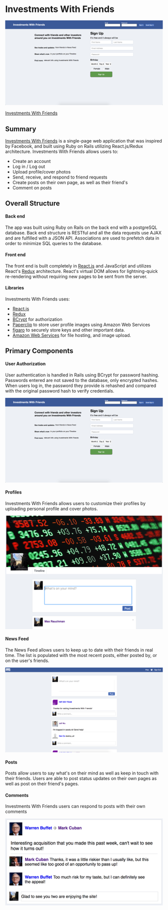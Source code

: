 # Investments With Friends

![home]

[Investments With Friends][iwf]

## Summary

[Investments With Friends][iwf] is a single-page web application that was inspired by Facebook, and built using Ruby on Rails utilizing React.js/Redux architecture. Investments With Friends allows users to:

* Create an account
* Log in / Log out
* Upload profile/cover photos
* Send, receive, and respond to friend requests
* Create posts on their own page, as well as their friend's
* Comment on posts

## Overall Structure

#### Back end
The app was built using Ruby on Rails on the back end with a postgreSQL database. Back end structure is RESTful and all the data requests use AJAX and are fulfilled with a JSON API. Associations are used to prefetch data in order to minimize SQL queries to the database.

#### Front end
The front end is built completely in [React.js][React] and JavaScript and utilizes React's [Redux][Redux] architecture. React's virtual DOM allows for lightning-quick re-rendering without requiring new pages to be sent from the server.

#### Libraries

Investments With Friends uses:
- [React.js][React]
- [Redux][Redux]
- [BCrypt](https://github.com/codahale/bcrypt-ruby) for authorization
- [Paperclip](https://github.com/thoughtbot/paperclip) to store user profile images using Amazon Web Services
- [figaro](https://github.com/laserlemon/figaro) to securely store keys and other important data.
- [Amazon Web Services][aws] for file hosting, and image upload.

## Primary Components

#### User Authorization
User authentication is handled in Rails using BCrypt for password hashing. Passwords entered are not saved to the database, only encrypted hashes. When users log in, the password they provide is rehashed and compared with the original password hash to verify credentials.

![home]

#### Profiles
Investments With Friends allows users to customize their profiles by uploading personal profile and cover photos.

![user-profile]

#### News Feed
The News Feed allows users to keep up to date with their friends in real time. The list is populated with the most recent posts, either posted by, or on the user's friends.

![feed]

#### Posts
Posts allow users to say what's on their mind as well as keep in touch with their friends. Users are able to post status updates on their own pages as well as post on their friend's pages.

#### Comments
Investments With Friends users can respond to posts with their own comments

![comment]

[iwf]: http://www.investmentswithfriends.com/
[aws]: https://aws.amazon.com/
[React]:https://facebook.github.io/react/
[Redux]:https://github.com/reactjs/react-redux

[user-profile]: ./app/assets/images/user-profile.png
[comment]: ./app/assets/images/new-comment.png
[post]: ./app/assets/images/new-post.png
[feed]: ./app/assets/images/news-feed.png
[signup]: ./app/assets/images/sign-up-errors.png
[home]: ./app/assets/images/home-page.png
